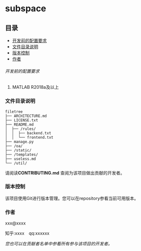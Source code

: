# subspace

## 目录

- [开发前的配置要求](#开发前的配置要求)
- [文件目录说明](#文件目录说明)
- [版本控制](#版本控制)
- [作者](#作者)


###### 开发前的配置要求

1. MATLAB R2018a及以上

### 文件目录说明

```
filetree 
├── ARCHITECTURE.md
├── LICENSE.txt
├── README.md
│  ├── /rules/
│  │  ├── backend.txt
│  │  └── frontend.txt
├── manage.py
├── /oa/
├── /static/
├── /templates/
├── useless.md
└── /util/

```

请阅读**CONTRIBUTING.md** 查阅为该项目做出贡献的开发者。

### 版本控制

该项目使用Git进行版本管理。您可以在repository参看当前可用版本。

### 作者

xxx@xxxx

知乎:xxxx  &ensp; qq:xxxxxx    

 *您也可以在贡献者名单中参看所有参与该项目的开发者。*
